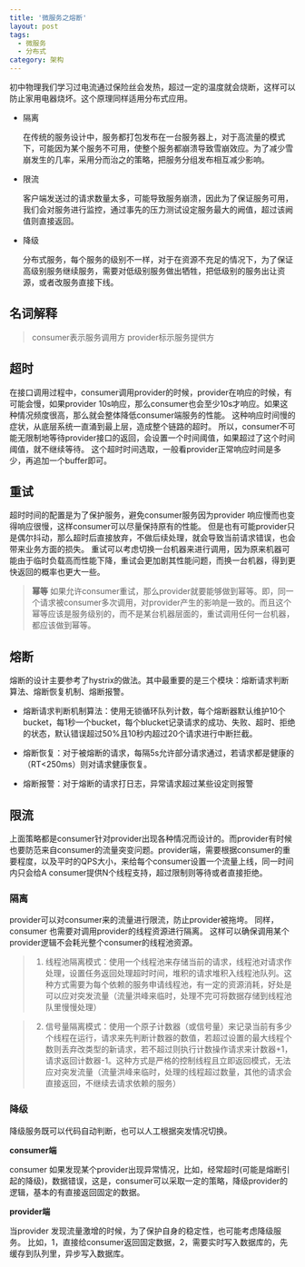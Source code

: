 ```yaml
---
title: '微服务之熔断'
layout: post
tags:
  - 微服务
  - 分布式
category: 架构
---
```


初中物理我们学习过电流通过保险丝会发热，超过一定的温度就会烧断，这样可以防止家用电器烧坏。这个原理同样适用分布式应用。
	
- 隔离

	在传统的服务设计中，服务都打包发布在一台服务器上，对于高流量的模式下，可能因为某个服务不可用，使整个服务都崩溃导致雪崩效应。为了减少雪崩发生的几率，采用分而治之的策略，把服务分组发布相互减少影响。
	
- 限流

	客户端发送过的请求数量太多，可能导致服务崩溃，因此为了保证服务可用，我们会对服务进行监控，通过事先的压力测试设定服务最大的阙值，超过该阙值则直接返回。
	
- 降级

	分布式服务，每个服务的级别不一样，对于在资源不充足的情况下，为了保证高级别服务继续服务，需要对低级别服务做出牺牲，把低级别的服务出让资源，或者改服务直接下线。
<!--more-->

## 名词解释

> consumer表示服务调用方 
provider标示服务提供方

## 超时

在接口调用过程中，consumer调用provider的时候，provider在响应的时候，有可能会慢，如果provider 10s响应，那么consumer也会至少10s才响应。如果这种情况频度很高，那么就会整体降低consumer端服务的性能。
这种响应时间慢的症状，从底层系统一直涌到最上层，造成整个链路的超时。
	所以，consumer不可能无限制地等待provider接口的返回，会设置一个时间阈值，如果超过了这个时间阈值，就不继续等待。
	这个超时时间选取，一般看provider正常响应时间是多少，再追加一个buffer即可。
## 重试
超时时间的配置是为了保护服务，避免consumer服务因为provider 响应慢而也变得响应很慢，这样consumer可以尽量保持原有的性能。
但是也有可能provider只是偶尔抖动，那么超时后直接放弃，不做后续处理，就会导致当前请求错误，也会带来业务方面的损失。
重试可以考虑切换一台机器来进行调用，因为原来机器可能由于临时负载高而性能下降，重试会更加剧其性能问题，而换一台机器，得到更快返回的概率也更大一些。

> **幂等**
> 如果允许consumer重试，那么provider就要能够做到幂等。即，同一个请求被consumer多次调用，对provider产生的影响是一致的。而且这个幂等应该是服务级别的，而不是某台机器层面的，重试调用任何一台机器，都应该做到幂等。

## 熔断

熔断的设计主要参考了hystrix的做法。其中最重要的是三个模块：熔断请求判断算法、熔断恢复机制、熔断报警。

 - 熔断请求判断机制算法：使用无锁循环队列计数，每个熔断器默认维护10个bucket，每1秒一个bucket，每个blucket记录请求的成功、失败、超时、拒绝的状态，默认错误超过50%且10秒内超过20个请求进行中断拦截。
 
 - 熔断恢复：对于被熔断的请求，每隔5s允许部分请求通过，若请求都是健康的（RT<250ms）则对请求健康恢复。

 - 熔断报警：对于熔断的请求打日志，异常请求超过某些设定则报警

## 限流

上面策略都是consumer针对provider出现各种情况而设计的。而provider有时候也要防范来自consumer的流量突变问题。provider端，需要根据consumer的重要程度，以及平时的QPS大小，来给每个consumer设置一个流量上线，同一时间内只会给A consumer提供N个线程支持，超过限制则等待或者直接拒绝。

### 隔离
provider可以对consumer来的流量进行限流，防止provider被拖垮。 
同样，consumer 也需要对调用provider的线程资源进行隔离。 这样可以确保调用某个provider逻辑不会耗光整个consumer的线程池资源。

> 1. 线程池隔离模式：使用一个线程池来存储当前的请求，线程池对请求作处理，设置任务返回处理超时时间，堆积的请求堆积入线程池队列。这种方式需要为每个依赖的服务申请线程池，有一定的资源消耗，好处是可以应对突发流量（流量洪峰来临时，处理不完可将数据存储到线程池队里慢慢处理）

> 2. 信号量隔离模式：使用一个原子计数器（或信号量）来记录当前有多少个线程在运行，请求来先判断计数器的数值，若超过设置的最大线程个数则丢弃改类型的新请求，若不超过则执行计数操作请求来计数器+1，请求返回计数器-1。这种方式是严格的控制线程且立即返回模式，无法应对突发流量（流量洪峰来临时，处理的线程超过数量，其他的请求会直接返回，不继续去请求依赖的服务）

### 降级
降级服务既可以代码自动判断，也可以人工根据突发情况切换。

**consumer端**

consumer 如果发现某个provider出现异常情况，比如，经常超时(可能是熔断引起的降级)，数据错误，这是，consumer可以采取一定的策略，降级provider的逻辑，基本的有直接返回固定的数据。

**provider端**

当provider 发现流量激增的时候，为了保护自身的稳定性，也可能考虑降级服务。 
比如，1，直接给consumer返回固定数据，2，需要实时写入数据库的，先缓存到队列里，异步写入数据库。



